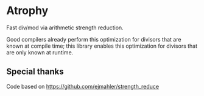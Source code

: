 # Atrophy
Fast div/mod via arithmetic strength reduction.

Good compilers already perform this optimization for divisors that are known at compile time; this library enables this optimization for divisors that are only known at runtime.

## Special thanks
Code based on https://github.com/ejmahler/strength_reduce
